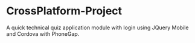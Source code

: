 # CrossPlatform-Project
A quick technical quiz application module with login using JQuery Mobile and Cordova with PhoneGap.
